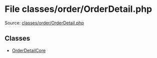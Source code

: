File classes/order/OrderDetail.php
=========

Source: [classes/order/OrderDetail.php](https://github.com/PrestaShop/PrestaShop/blob/1.5.6.2/classes/order/OrderDetail.php)


Classes
-------

* [OrderDetailCore](class.OrderDetailCore.md)


